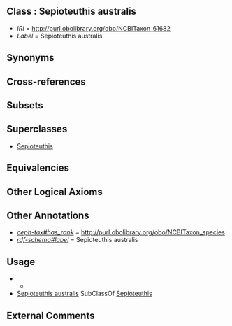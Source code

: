 
## Class : Sepioteuthis australis

 * *IRI* = http://purl.obolibrary.org/obo/NCBITaxon_61682
 * *Label* = Sepioteuthis australis

## Synonyms


## Cross-references


## Subsets


## Superclasses

 * [Sepioteuthis](../../NCBITaxon/69/NCBITaxon_34569.md)

## Equivalencies


## Other Logical Axioms


## Other Annotations

 * *[ceph-tax#has_rank](../../ceph-tax#has/nk/ceph-tax#has_rank.md)* = http://purl.obolibrary.org/obo/NCBITaxon_species
 * *[rdf-schema#label](../../el/rdf-schema#label.md)* = Sepioteuthis australis

## Usage

 * -
 * [Sepioteuthis australis](../../NCBITaxon/82/NCBITaxon_61682.md) SubClassOf [Sepioteuthis](../../NCBITaxon/69/NCBITaxon_34569.md)

## External Comments

